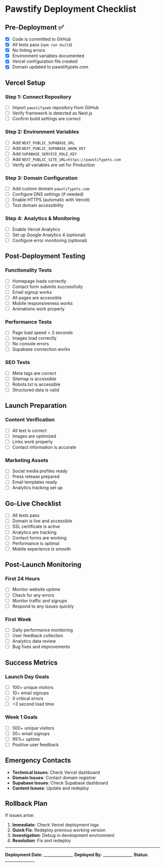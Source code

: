 # Pawstify Deployment Checklist

## Pre-Deployment ✅

- [x] Code is committed to GitHub
- [x] All tests pass (`npm run build`)
- [x] No linting errors
- [x] Environment variables documented
- [x] Vercel configuration file created
- [x] Domain updated to pawstifypets.com

## Vercel Setup

### Step 1: Connect Repository
- [ ] Import `pawstifyweb` repository from GitHub
- [ ] Verify framework is detected as Next.js
- [ ] Confirm build settings are correct

### Step 2: Environment Variables
- [ ] Add `NEXT_PUBLIC_SUPABASE_URL`
- [ ] Add `NEXT_PUBLIC_SUPABASE_ANON_KEY`
- [ ] Add `SUPABASE_SERVICE_ROLE_KEY`
- [ ] Add `NEXT_PUBLIC_SITE_URL=https://pawstifypets.com`
- [ ] Verify all variables are set for Production

### Step 3: Domain Configuration
- [ ] Add custom domain `pawstifypets.com`
- [ ] Configure DNS settings (if needed)
- [ ] Enable HTTPS (automatic with Vercel)
- [ ] Test domain accessibility

### Step 4: Analytics & Monitoring
- [ ] Enable Vercel Analytics
- [ ] Set up Google Analytics 4 (optional)
- [ ] Configure error monitoring (optional)

## Post-Deployment Testing

### Functionality Tests
- [ ] Homepage loads correctly
- [ ] Contact form submits successfully
- [ ] Email signup works
- [ ] All pages are accessible
- [ ] Mobile responsiveness works
- [ ] Animations work properly

### Performance Tests
- [ ] Page load speed < 3 seconds
- [ ] Images load correctly
- [ ] No console errors
- [ ] Supabase connection works

### SEO Tests
- [ ] Meta tags are correct
- [ ] Sitemap is accessible
- [ ] Robots.txt is accessible
- [ ] Structured data is valid

## Launch Preparation

### Content Verification
- [ ] All text is correct
- [ ] Images are optimized
- [ ] Links work properly
- [ ] Contact information is accurate

### Marketing Assets
- [ ] Social media profiles ready
- [ ] Press release prepared
- [ ] Email templates ready
- [ ] Analytics tracking set up

## Go-Live Checklist

- [ ] All tests pass
- [ ] Domain is live and accessible
- [ ] SSL certificate is active
- [ ] Analytics are tracking
- [ ] Contact forms are working
- [ ] Performance is optimal
- [ ] Mobile experience is smooth

## Post-Launch Monitoring

### First 24 Hours
- [ ] Monitor website uptime
- [ ] Check for any errors
- [ ] Monitor traffic and signups
- [ ] Respond to any issues quickly

### First Week
- [ ] Daily performance monitoring
- [ ] User feedback collection
- [ ] Analytics data review
- [ ] Bug fixes and improvements

## Success Metrics

### Launch Day Goals
- [ ] 100+ unique visitors
- [ ] 10+ email signups
- [ ] 0 critical errors
- [ ] <3 second load time

### Week 1 Goals
- [ ] 500+ unique visitors
- [ ] 50+ email signups
- [ ] 95%+ uptime
- [ ] Positive user feedback

## Emergency Contacts

- **Technical Issues**: Check Vercel dashboard
- **Domain Issues**: Contact domain registrar
- **Supabase Issues**: Check Supabase dashboard
- **Content Issues**: Update and redeploy

## Rollback Plan

If issues arise:
1. **Immediate**: Check Vercel deployment logs
2. **Quick Fix**: Redeploy previous working version
3. **Investigation**: Debug in development environment
4. **Resolution**: Fix and redeploy

---

**Deployment Date**: _______________
**Deployed By**: _______________
**Status**: _______________
